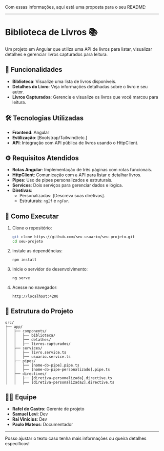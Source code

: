 Com essas informações, aqui está uma proposta para o seu README:

---

# Biblioteca de Livros 📚  
Um projeto em Angular que utiliza uma API de livros para listar, visualizar detalhes e gerenciar livros capturados para leitura.

## 🎯 Funcionalidades  
- **Biblioteca**: Visualize uma lista de livros disponíveis.  
- **Detalhes do Livro**: Veja informações detalhadas sobre o livro e seu autor.  
- **Livros Capturados**: Gerencie e visualize os livros que você marcou para leitura.

## 🛠️ Tecnologias Utilizadas  
- **Frontend**: Angular  
- **Estilização**: [Bootstrap/Tailwind/etc.]  
- **API**: Integração com API pública de livros usando o HttpClient.  

## ⚙️ Requisitos Atendidos  
- **Rotas Angular**: Implementação de três páginas com rotas funcionais.  
- **HttpClient**: Comunicação com a API para listar e detalhar livros.  
- **Pipes**: Uso de pipes personalizados e estruturais.  
- **Services**: Dois serviços para gerenciar dados e lógica.  
- **Diretivas**:  
  - Personalizadas: [Descreva suas diretivas].  
  - Estruturais: `ngIf` e `ngFor`.

## 🚀 Como Executar  
1. Clone o repositório:  
   ```bash
   git clone https://github.com/seu-usuario/seu-projeto.git
   cd seu-projeto
   ```  
2. Instale as dependências:  
   ```bash
   npm install
   ```  
3. Inicie o servidor de desenvolvimento:  
   ```bash
   ng serve
   ```  
4. Acesse no navegador:  
   ```
   http://localhost:4200
   ```

## 📁 Estrutura do Projeto  
```
src/
├── app/
│   ├── components/
│   │   ├── biblioteca/
│   │   ├── detalhes/
│   │   ├── livros-capturados/
│   ├── services/
│   │   ├── livro.service.ts
│   │   ├── usuario.service.ts
│   ├── pipes/
│   │   ├── [nome-do-pipe].pipe.ts
│   │   ├── [nome-do-pipe-personalizado].pipe.ts
│   ├── directives/
│   │   ├── [diretiva-personalizada].directive.ts
│   │   ├── [diretiva-personalizada2].directive.ts
```

## 👨‍💻 Equipe  
- **Rafel de Castro**: Gerente de projeto  
- **Samuel Levi**: Dev
- **Raí Vinicius**: Dev
- **Paulo Mateus**: Documentador  

---

Posso ajustar o texto caso tenha mais informações ou queira detalhes específicos!
